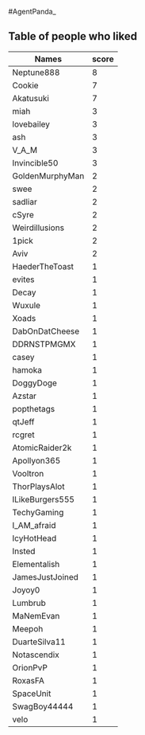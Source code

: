 #AgentPanda_
## Table of people who liked
Names | score
--- | ---
Neptune888 | 8
Cookie | 7
Akatusuki | 7
miah | 3
lovebailey | 3
ash | 3
V_A_M | 3
Invincible50 | 3
GoldenMurphyMan | 2
swee | 2
sadliar | 2
cSyre | 2
Weirdillusions | 2
1pick | 2
Aviv | 2
HaederTheToast | 1
evites | 1
Decay | 1
Wuxule | 1
Xoads | 1
DabOnDatCheese | 1
DDRNSTPMGMX | 1
casey | 1
hamoka | 1
DoggyDoge | 1
Azstar | 1
popthetags | 1
qtJeff | 1
rcgret | 1
AtomicRaider2k | 1
Apollyon365 | 1
Vooltron | 1
ThorPlaysAlot | 1
ILikeBurgers555 | 1
TechyGaming | 1
I_AM_afraid | 1
IcyHotHead | 1
Insted | 1
Elementalish | 1
JamesJustJoined | 1
Joyoy0 | 1
Lumbrub | 1
MaNemEvan | 1
Meepoh | 1
DuarteSilva11 | 1
Notascendix | 1
OrionPvP | 1
RoxasFA | 1
SpaceUnit | 1
SwagBoy44444 | 1
velo | 1

